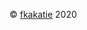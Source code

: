 <div>
    <p>&copy; <a href="https://github.com/fkakatie/quarconn" target="_blank">fkakatie</a> 2020</p>
</div>